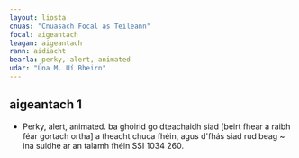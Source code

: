 ```yaml
---
layout: liosta
cnuas: "Cnuasach Focal as Teileann"
focal: aigeantach
leagan: aigeantach
rann: aidiacht
bearla: perky, alert, animated
udar: "Úna M. Uí Bheirn"
---
```

## aigeantach 1

* Perky, alert, animated. ba ghoirid go
dteachaidh siad [beirt fhear a raibh féar gortach
ortha] a theacht chuca fhéin, agus d'fhás siad rud
beag ~ ina suidhe ar an talamh fhéin SSI 1034 260.
